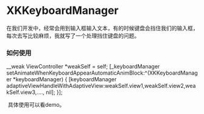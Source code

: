 # XKKeyboardManager

在我们开发中，经常会用到输入框输入文本，有的时候键盘会挡住我们的输入框，每次去写比较麻烦，我就写了一个处理挡住键盘的问题。

### 如何使用
  __weak ViewController *weakSelf = self;
	[_keyboardManager setAnimateWhenKeyboardAppearAutomaticAnimBlock:^(XKKeyboardManager *keyboardManager) {
		[keyboardManager adaptiveViewHandleWithAdaptiveView:weakSelf.view1,weakSelf.view2,weakSelf.view3,...., nil];
	}];
  
  具体使用可以看demo。
